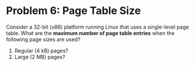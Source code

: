 # Problem 6: Page Table Size

Consider a 32-bit (x86) platform running Linux that uses a single-level page table. What are the **maximum number of page table entries** when the following page sizes are used?

1. Regular (4 kB) pages?
2. Large (2 MB) pages?
